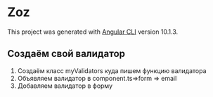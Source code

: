 # Zoz

This project was generated with [Angular CLI](https://github.com/angular/angular-cli) version 10.1.3.

## Создаём свой валидатор

1. Создаём класс myValidators куда пишем функцию валидатора
2. Объявляем валидатор в component.ts=>form => email
3. Добавляем валидатор в форму
